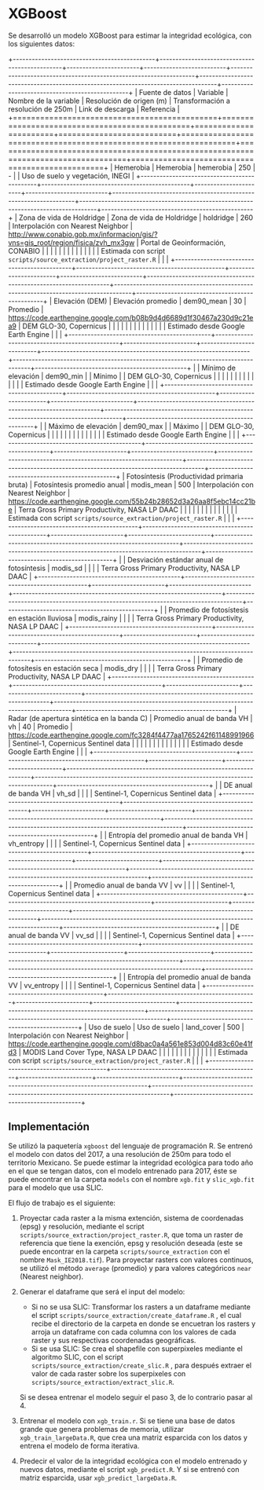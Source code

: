 # XGBoost

Se desarrolló un modelo XGBoost para estimar la integridad ecológica, con los siguientes datos:

+---------------------------------------------+-----------------------------------------------+-----------------------+--------------------------+------------------------------------------------------------------+-----------------------------------------------------------------------------------+------------------------------------------------+
| Fuente de datos                             | Variable                                      | Nombre de la variable | Resolución de origen (m) | Transformación a resolución de 250m                              | Link de descarga                                                                  | Referencia                                     |
+=============================================+===============================================+=======================+==========================+==================================================================+===================================================================================+================================================+
| Hemerobia                                   | Hemerobia                                     | hemerobia             | 250                      | \-                                                               |                                                                                   | Uso de suelo y vegetación, INEGI               |
+---------------------------------------------+-----------------------------------------------+-----------------------+--------------------------+------------------------------------------------------------------+-----------------------------------------------------------------------------------+------------------------------------------------+
| Zona de vida de Holdridge                   | Zona de vida de Holdridge                     | holdridge             | 260                      | Interpolación con Nearest Neighbor                               | <http://www.conabio.gob.mx/informacion/gis/?vns=gis_root/region/fisica/zvh_mx3gw> | Portal de Geoinformación, CONABIO              |
|                                             |                                               |                       |                          |                                                                  |                                                                                   |                                                |
|                                             |                                               |                       |                          | Estimada con script `scripts/source_extraction/project_raster.R` |                                                                                   |                                                |
+---------------------------------------------+-----------------------------------------------+-----------------------+--------------------------+------------------------------------------------------------------+-----------------------------------------------------------------------------------+------------------------------------------------+
| Elevación (DEM)                             | Elevación promedio                            | dem90_mean            | 30                       | Promedio                                                         | <https://code.earthengine.google.com/b08b9d4d6689d1f30467a230d9c21ea9>            | DEM GLO-30, Copernicus                         |
|                                             |                                               |                       |                          |                                                                  |                                                                                   |                                                |
|                                             |                                               |                       |                          | Estimado desde Google Earth Engine                               |                                                                                   |                                                |
+---------------------------------------------+-----------------------------------------------+-----------------------+--------------------------+------------------------------------------------------------------+-----------------------------------------------------------------------------------+------------------------------------------------+
|                                             | Mínimo de elevación                           | dem90_min             |                          | Mínimo                                                           |                                                                                   | DEM GLO-30, Copernicus                         |
|                                             |                                               |                       |                          |                                                                  |                                                                                   |                                                |
|                                             |                                               |                       |                          | Estimado desde Google Earth Engine                               |                                                                                   |                                                |
+---------------------------------------------+-----------------------------------------------+-----------------------+--------------------------+------------------------------------------------------------------+-----------------------------------------------------------------------------------+------------------------------------------------+
|                                             | Máximo de elevación                           | dem90_max             |                          | Máximo                                                           |                                                                                   | DEM GLO-30, Copernicus                         |
|                                             |                                               |                       |                          |                                                                  |                                                                                   |                                                |
|                                             |                                               |                       |                          | Estimado desde Google Earth Engine                               |                                                                                   |                                                |
+---------------------------------------------+-----------------------------------------------+-----------------------+--------------------------+------------------------------------------------------------------+-----------------------------------------------------------------------------------+------------------------------------------------+
| Fotosíntesis (Productividad primaria bruta) | Fotosíntesis promedio anual                   | modis_mean            | 500                      | Interpolación con Nearest Neighbor                               | <https://code.earthengine.google.com/55b24b28652d3a26aa8f5ebc14cc21be>            | Terra Gross Primary Productivity, NASA LP DAAC |
|                                             |                                               |                       |                          |                                                                  |                                                                                   |                                                |
|                                             |                                               |                       |                          | Estimada con script `scripts/source_extraction/project_raster.R` |                                                                                   |                                                |
+---------------------------------------------+-----------------------------------------------+-----------------------+--------------------------+------------------------------------------------------------------+-----------------------------------------------------------------------------------+------------------------------------------------+
|                                             | Desviación estándar anual de fotosíntesis     | modis_sd              |                          |                                                                  |                                                                                   | Terra Gross Primary Productivity, NASA LP DAAC |
+---------------------------------------------+-----------------------------------------------+-----------------------+--------------------------+------------------------------------------------------------------+-----------------------------------------------------------------------------------+------------------------------------------------+
|                                             | Promedio de fotosístesis en estación lluviosa | modis_rainy           |                          |                                                                  |                                                                                   | Terra Gross Primary Productivity, NASA LP DAAC |
+---------------------------------------------+-----------------------------------------------+-----------------------+--------------------------+------------------------------------------------------------------+-----------------------------------------------------------------------------------+------------------------------------------------+
|                                             | Promedio de fotosítesis en estación seca      | modis_dry             |                          |                                                                  |                                                                                   | Terra Gross Primary Productivity, NASA LP DAAC |
+---------------------------------------------+-----------------------------------------------+-----------------------+--------------------------+------------------------------------------------------------------+-----------------------------------------------------------------------------------+------------------------------------------------+
| Radar (de apertura sintética en la banda C) | Promedio anual de banda VH                    | vh                    | 40                       | Promedio                                                         | <https://code.earthengine.google.com/fc3284f4477aa1765242f61148991966>            | Sentinel-1, Copernicus Sentinel data           |
|                                             |                                               |                       |                          |                                                                  |                                                                                   |                                                |
|                                             |                                               |                       |                          | Estimado desde Google Earth Engine                               |                                                                                   |                                                |
+---------------------------------------------+-----------------------------------------------+-----------------------+--------------------------+------------------------------------------------------------------+-----------------------------------------------------------------------------------+------------------------------------------------+
|                                             | DE anual de banda VH                          | vh_sd                 |                          |                                                                  |                                                                                   | Sentinel-1, Copernicus Sentinel data           |
+---------------------------------------------+-----------------------------------------------+-----------------------+--------------------------+------------------------------------------------------------------+-----------------------------------------------------------------------------------+------------------------------------------------+
|                                             | Entropía del promedio anual de banda VH       | vh_entropy            |                          |                                                                  |                                                                                   | Sentinel-1, Copernicus Sentinel data           |
+---------------------------------------------+-----------------------------------------------+-----------------------+--------------------------+------------------------------------------------------------------+-----------------------------------------------------------------------------------+------------------------------------------------+
|                                             | Promedio anual de banda VV                    | vv                    |                          |                                                                  |                                                                                   | Sentinel-1, Copernicus Sentinel data           |
+---------------------------------------------+-----------------------------------------------+-----------------------+--------------------------+------------------------------------------------------------------+-----------------------------------------------------------------------------------+------------------------------------------------+
|                                             | DE anual de banda VV                          | vv_sd                 |                          |                                                                  |                                                                                   | Sentinel-1, Copernicus Sentinel data           |
+---------------------------------------------+-----------------------------------------------+-----------------------+--------------------------+------------------------------------------------------------------+-----------------------------------------------------------------------------------+------------------------------------------------+
|                                             | Entropía del promedio anual de banda VV       | vv_entropy            |                          |                                                                  |                                                                                   | Sentinel-1, Copernicus Sentinel data           |
+---------------------------------------------+-----------------------------------------------+-----------------------+--------------------------+------------------------------------------------------------------+-----------------------------------------------------------------------------------+------------------------------------------------+
| Uso de suelo                                | Uso de suelo                                  | land_cover            | 500                      | Interpolación con Nearest Neighbor                               | <https://code.earthengine.google.com/d8bac0a4a561e853d004d83c60e41fd3>            | MODIS Land Cover Type, NASA LP DAAC            |
|                                             |                                               |                       |                          |                                                                  |                                                                                   |                                                |
|                                             |                                               |                       |                          | Estimada con script `scripts/source_extraction/project_raster.R` |                                                                                   |                                                |
+---------------------------------------------+-----------------------------------------------+-----------------------+--------------------------+------------------------------------------------------------------+-----------------------------------------------------------------------------------+------------------------------------------------+

## Implementación

Se utilizó la paquetería `xgboost` del lenguaje de programación R. Se entrenó el modelo con datos del 2017, a una resolución de 250m para todo el territorio Mexicano. Se puede estimar la integridad ecológica para todo año en el que se tengan datos, con el modelo entrenado para 2017, éste se puede encontrar en la carpeta `models` con el nombre `xgb.fit` y `slic_xgb.fit` para el modelo que usa SLIC.

El flujo de trabajo es el siguiente:

1.  Proyectar cada raster a la misma extención, sistema de coordenadas (epsg) y resolución, mediante el script `scripts/source_extraction/project_raster.R`, que toma un raster de referencia que tiene la exención, epsg y resolución deseada (este se puede encontrar en la carpeta `scripts/source_extraction` con el nombre `Mask_IE2018.tif`). Para proyectar rasters con valores continuos, se utilizó el método `average` (promedio) y para valores categóricos `near` (Nearest neighbor).

2.  Generar el dataframe que será el input del modelo:

    -   Si no se usa SLIC: Transformar los rasters a un dataframe mediante el script `scripts/source_extraction/create_dataframe.R` , el cual recibe el directorio de la carpeta en donde se encuetran los rasters y arroja un dataframe con cada columna con los valores de cada raster y sus respectivas coordenadas geográficas.
    -   Si se usa SLIC: Se crea el shapefile con superpixeles mediante el algoritmo SLIC, con el script `scripts/source_extraction/create_slic.R` , para después extraer el valor de cada raster sobre los superpixeles con `scripts/source_extraction/extract_slic.R`.

    Si se desea entrenar el modelo seguir el paso 3, de lo contrario pasar al 4.

3.  Entrenar el modelo con `xgb_train.r`. Si se tiene una base de datos grande que genera problemas de memoria, utilizar `xgb_train_largeData.R`, que crea una matriz esparcida con los datos y entrena el modelo de forma iterativa.

4.  Predecir el valor de la integridad ecológica con el modelo entrenado y nuevos datos, mediante el script `xgb_predict.R`. Y si se entrenó con matriz esparcida, usar `xgb_predict_largeData.R`.

